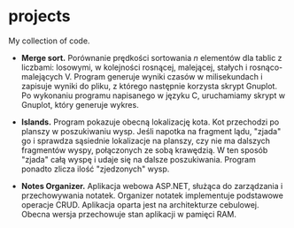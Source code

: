 # projects
My collection of code.

- **Merge sort.** Porównanie prędkości sortowania _n_ elementów dla tablic z liczbami: losowymi, w kolejności rosnącej, malejącej, stałych i rosnąco-malejących V. Program generuje wyniki czasów w milisekundach i zapisuje wyniki do pliku, z którego następnie korzysta skrypt Gnuplot. Po wykonaniu programu napisanego w języku C, uruchamiamy skrypt w Gnuplot, który generuje wykres.

- **Islands.** Program pokazuje obecną lokalizację kota. Kot przechodzi po planszy w poszukiwaniu wysp. Jeśli napotka na fragment lądu, "zjada" go i sprawdza sąsiednie lokalizacje na planszy, czy nie ma dalszych fragmentów wyspy, połączonych ze sobą krawędzią. W ten sposób "zjada" całą wyspę i udaje się na dalsze poszukiwania. Program ponadto zlicza ilość "zjedzonych" wysp.

- **Notes Organizer.** Aplikacja webowa ASP.NET, służąca do zarządzania i przechowywania notatek. Organizer notatek implementuje podstawowe operacje CRUD. Aplikacja oparta jest na architekturze cebulowej. Obecna wersja przechowuje stan aplikacji w pamięci RAM.